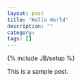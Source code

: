 ```yaml
---
layout: post
title: "Hello World"
description: ""
category: 
tags: []
---
```

{% include JB/setup %}


This is a sample post.
